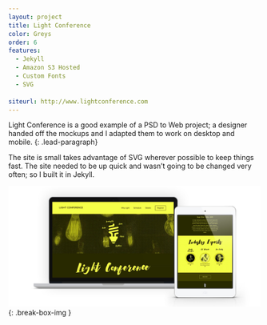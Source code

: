 ```yaml
---
layout: project
title: Light Conference
color: Greys
order: 6
features:
  - Jekyll
  - Amazon S3 Hosted
  - Custom Fonts
  - SVG

siteurl: http://www.lightconference.com
---
```


Light Conference is a good example of a PSD to Web project; a designer handed off the mockups and I adapted them to work on desktop and mobile. 
{: .lead-paragraph}

The site is small takes advantage of SVG wherever possible to keep things fast. The site needed to be up quick and wasn’t going to be changed very often; so I built it in Jekyll.

![Light Conference](/images/light-device.jpg)
{: .break-box-img } 